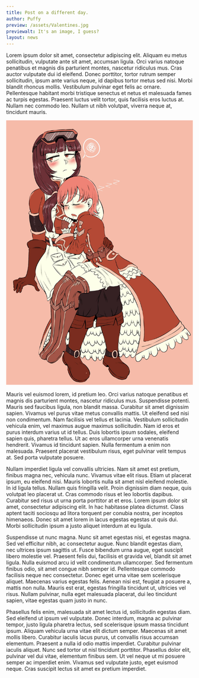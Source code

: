 ```yaml
---
title: Post on a different day.
author: Puffy
preview: /assets/Valentines.jpg
previewalt: It's an image, I guess?
layout: news
---
```

Lorem ipsum dolor sit amet, consectetur adipiscing elit. Aliquam eu metus sollicitudin, vulputate ante sit amet, accumsan ligula. Orci varius natoque penatibus et magnis dis parturient montes, nascetur ridiculus mus. Cras auctor vulputate dui id eleifend. Donec porttitor, tortor rutrum semper sollicitudin, ipsum ante varius neque, id dapibus tortor metus sed nisi. Morbi blandit rhoncus mollis. Vestibulum pulvinar eget felis ac ornare. Pellentesque habitant morbi tristique senectus et netus et malesuada fames ac turpis egestas. Praesent luctus velit tortor, quis facilisis eros luctus at. Nullam nec commodo leo. Nullam ut nibh volutpat, viverra neque at, tincidunt mauris.

![Image](/assets/Valentines.jpg "Valentines Day")

Mauris vel euismod lorem, id pretium leo. Orci varius natoque penatibus et magnis dis parturient montes, nascetur ridiculus mus. Suspendisse potenti. Mauris sed faucibus ligula, non blandit massa. Curabitur sit amet dignissim sapien. Vivamus vel purus vitae metus convallis mattis. Ut eleifend sed nisi non condimentum. Nam facilisis vel tellus et lacinia. Vestibulum sollicitudin vehicula enim, vel maximus augue maximus sollicitudin. Nam id eros et purus interdum varius ut id tellus. Duis lobortis ipsum sodales, eleifend sapien quis, pharetra tellus. Ut ac eros ullamcorper urna venenatis hendrerit. Vivamus id tincidunt sapien. Nulla fermentum a enim non malesuada. Praesent placerat vestibulum risus, eget pulvinar velit tempus at. Sed porta vulputate posuere.

Nullam imperdiet ligula vel convallis ultricies. Nam sit amet est pretium, finibus magna nec, vehicula nunc. Vivamus vitae elit risus. Etiam ut placerat ipsum, eu eleifend nisi. Mauris lobortis nulla sit amet nisl eleifend molestie. In id ligula tellus. Nullam quis fringilla velit. Proin dignissim diam neque, quis volutpat leo placerat ut. Cras commodo risus et leo lobortis dapibus. Curabitur sed risus ut urna porta porttitor at et eros. Lorem ipsum dolor sit amet, consectetur adipiscing elit. In hac habitasse platea dictumst. Class aptent taciti sociosqu ad litora torquent per conubia nostra, per inceptos himenaeos. Donec sit amet lorem in lacus egestas egestas ut quis dui. Morbi sollicitudin ipsum a justo aliquet interdum at eu ligula.

Suspendisse ut nunc magna. Nunc sit amet egestas nisi, et egestas magna. Sed vel efficitur nibh, ac consectetur augue. Nunc blandit egestas diam, nec ultrices ipsum sagittis ut. Fusce bibendum urna augue, eget suscipit libero molestie vel. Praesent felis dui, facilisis et gravida vel, blandit sit amet ligula. Nulla euismod arcu id velit condimentum ullamcorper. Sed fermentum finibus odio, sit amet congue nibh semper id. Pellentesque commodo facilisis neque nec consectetur. Donec eget urna vitae sem scelerisque aliquet. Maecenas varius egestas felis. Aenean nisi est, feugiat a posuere a, mattis non nulla. Mauris est erat, egestas fringilla tincidunt ut, ultricies vel risus. Nullam pulvinar, nulla eget malesuada placerat, dui leo tincidunt sapien, vitae egestas quam justo in nunc.

Phasellus felis enim, malesuada sit amet lectus id, sollicitudin egestas diam. Sed eleifend ut ipsum vel vulputate. Donec interdum, magna ac pulvinar tempor, justo ligula pharetra lectus, sed scelerisque ipsum massa tincidunt ipsum. Aliquam vehicula urna vitae elit dictum semper. Maecenas sit amet mollis libero. Curabitur iaculis lacus purus, ut convallis risus accumsan elementum. Praesent a nulla id odio mattis imperdiet. Curabitur pulvinar iaculis aliquet. Nunc sed tortor ut nisl tincidunt porttitor. Phasellus dolor elit, pulvinar vel dui vitae, elementum finibus sem. Ut vel neque ut mi posuere semper ac imperdiet enim. Vivamus sed vulputate justo, eget euismod neque. Cras suscipit lectus sit amet ex pretium imperdiet. 
